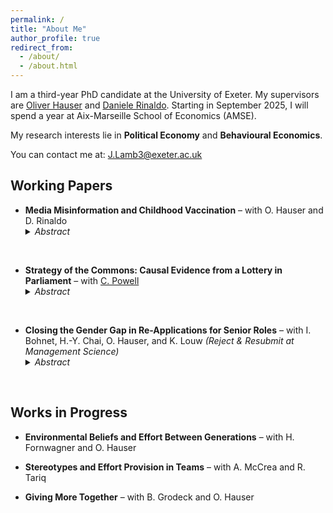 ```yaml
---
permalink: /
title: "About Me"
author_profile: true
redirect_from: 
  - /about/
  - /about.html
---
```


I am a third-year PhD candidate at the University of Exeter. My supervisors are [Oliver Hauser](https://www.oliverhauser.org/) and [Daniele Rinaldo](https://danielerinaldo.com/). Starting in September 2025, I will spend a year at Aix-Marseille School of Economics (AMSE).

My research interests lie in **Political Economy** and **Behavioural Economics**.

You can contact me at: J.Lamb3@exeter.ac.uk    

## **Working Papers**

- **Media Misinformation and Childhood Vaccination** – with O. Hauser and D. Rinaldo  
  <details>
    <summary><em>Abstract</em></summary>
    In 1998, The Lancet published an article that erroneously linked the Measles, Mumps, and Rubella (MMR) vaccine to autism. A media scare questioning the safety of the MMR vaccine followed. To analyze the effects of exposure to different reporting during this scare, we exploit exogenous variation in newspaper readership caused by the boycott of The Sun (England’s most widely read newspaper) in Liverpool. Using difference-in-differences and synthetic methods, we find that MMR vaccination rates fell 20% less in Liverpool compared to similar health authorities after the media scare. To analyze the reporting of newspapers around the time of the scare, we train word-embedding models on a corpus of newspaper articles. When compared to the most widely read newspaper in Liverpool after the boycott, The Sun’s reporting was more likely to drive fears about the vaccine, even when fraud surrounding the original Lancet paper became a major news story. In line with the natural language processing analysis, the differences in vaccination rates are largest for cohorts of children due to be vaccinated just after major events in the MMR scandal. 
  </details>
<br>


- **Strategy of the Commons: Causal Evidence from a Lottery in Parliament** – with [C. Powell](https://sites.google.com/view/connor-powell/home)
  <details>
    <summary><em>Abstract</em></summary>
    How do politicians secure top government positions? We exploit a natural experiment in the UK House of Commons, where Members of Parliament (MPs) submit their names to a ballot to win the opportunity to present and likely debate a bill of their choosing. We find that MPs that win the ballot are 71% (10.7 percentage points) more likely to hold high ranking jobs five years after the ballot, compared to MPs that submitted to the ballot but lost. Using their position in the ballot as an instrument, we provide causal evidence that this is not driven by ballot winners successfully converting bills into laws. Motivated by a simple model of political capital, we analyse the content of the bills using Natural Language Processing methods, to see if MPs are rewarded for using their bill to advance their party's objectives. In line with our model's predictions, we find that MPs presenting bills less similar to their previous speeches in Parliament are more likely to be young and, conditional on age, are more likely to have a high ranking job five years later.
  </details>
<br>

- **Closing the Gender Gap in Re-Applications for Senior Roles** – with I. Bohnet, H.-Y. Chai, O. Hauser, and K. Louw _(Reject & Resubmit at Management Science)_  
  <details>
    <summary><em>Abstract</em></summary>
    We study the effects of behaviorally-informed interventions to close the gender gap in re-application rates to senior roles. We randomized 1,386 female and male applicants (“finalists”) who were recently rejected in the final assessment round for a senior role into three conditions: Control, Confidence, and Confidence+Commitment, providing finalists with confidence-boosting information and—for female finalists—indicating the organization’s commitment to increasing gender diversity. Both treatments closed the gender gap in re-application rates. However, the treatments differed in how they achieve this: in the Confidence+Commitment condition, women significantly increased their application rates by nearly 30% (10.9 percentage points), while in the Confidence condition, the gender gap closed because men’s re-application rates were lower. Our results inform future research on interventions to reduce gender gaps and offer a practical solution for organizations aiming to achieve gender parity in leadership.
  </details>
<br>



## **Works in Progress**  

- **Environmental Beliefs and Effort Between Generations** – with H. Fornwagner and O. Hauser  

- **Stereotypes and Effort Provision in Teams** – with A. McCrea and R. Tariq  

- **Giving More Together** – with B. Grodeck and O. Hauser